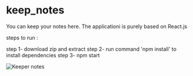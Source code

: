 # keep_notes
You can keep your notes here.
The applicationi is purely based on React.js

steps to run :

 step 1- download zip and extract
 step 2- run command 'npm install' to install dependencies
 step 3- npm start
 
 ![Keeper notes](https://user-images.githubusercontent.com/91418045/215743070-0c425890-1b67-430f-bcb6-a3bbde2ae0a0.png)


